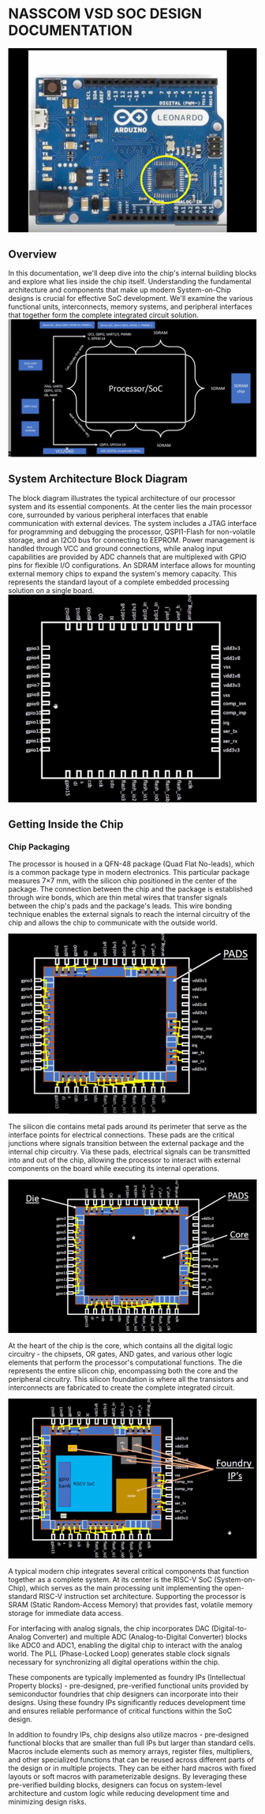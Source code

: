 # NASSCOM VSD SOC DESIGN DOCUMENTATION
![Project Screenshot](assets/1.png)
## Overview
In this documentation, we'll deep dive into the chip's internal building blocks and explore what lies inside the chip itself. Understanding the fundamental architecture and components that make up modern System-on-Chip designs is crucial for effective SoC development. We'll examine the various functional units, interconnects, memory systems, and peripheral interfaces that together form the complete integrated circuit solution.
![Project Screenshot](assets/2.png)
## System Architecture Block Diagram
The block diagram illustrates the typical architecture of our processor system and its essential components. At the center lies the main processor core, surrounded by various peripheral interfaces that enable communication with external devices. The system includes a JTAG interface for programming and debugging the processor, QSPI1-Flash for non-volatile storage, and an I2C0 bus for connecting to EEPROM. Power management is handled through VCC and ground connections, while analog input capabilities are provided by ADC channels that are multiplexed with GPIO pins for flexible I/O configurations. An SDRAM interface allows for mounting external memory chips to expand the system's memory capacity. This represents the standard layout of a complete embedded processing solution on a single board.
![Project Screenshot](assets/3.png)
## Getting Inside the Chip

### Chip Packaging
The processor is housed in a QFN-48 package (Quad Flat No-leads), which is a common package type in modern electronics. This particular package measures 7×7 mm, with the silicon chip positioned in the center of the package. The connection between the chip and the package is established through wire bonds, which are thin metal wires that transfer signals between the chip's pads and the package's leads. This wire bonding technique enables the external signals to reach the internal circuitry of the chip and allows the chip to communicate with the outside world.

![Project Screenshot](assets/4.png)

The silicon die contains metal pads around its perimeter that serve as the interface points for electrical connections. These pads are the critical junctions where signals transition between the external package and the internal chip circuitry. Via these pads, electrical signals can be transmitted into and out of the chip, allowing the processor to interact with external components on the board while executing its internal operations.

![Project Screenshot](assets/5.png)

At the heart of the chip is the core, which contains all the digital logic circuitry - the chipsets, OR gates, AND gates, and various other logic elements that perform the processor's computational functions. The die represents the entire silicon chip, encompassing both the core and the peripheral circuitry. This silicon foundation is where all the transistors and interconnects are fabricated to create the complete integrated circuit.

![Project Screenshot](assets/6.png)

A typical modern chip integrates several critical components that function together as a complete system. At its center is the RISC-V SoC (System-on-Chip), which serves as the main processing unit implementing the open-standard RISC-V instruction set architecture. Supporting the processor is SRAM (Static Random-Access Memory) that provides fast, volatile memory storage for immediate data access.

For interfacing with analog signals, the chip incorporates DAC (Digital-to-Analog Converter) and multiple ADC (Analog-to-Digital Converter) blocks like ADC0 and ADC1, enabling the digital chip to interact with the analog world. The PLL (Phase-Locked Loop) generates stable clock signals necessary for synchronizing all digital operations within the chip.

These components are typically implemented as foundry IPs (Intellectual Property blocks) - pre-designed, pre-verified functional units provided by semiconductor foundries that chip designers can incorporate into their designs. Using these foundry IPs significantly reduces development time and ensures reliable performance of critical functions within the SoC design.
 
In addition to foundry IPs, chip designs also utilize macros - pre-designed functional blocks that are smaller than full IPs but larger than standard cells. Macros include elements such as memory arrays, register files, multipliers, and other specialized functions that can be reused across different parts of the design or in multiple projects. They can be either hard macros with fixed layouts or soft macros with parameterizable designs. By leveraging these pre-verified building blocks, designers can focus on system-level architecture and custom logic while reducing development time and minimizing design risks.